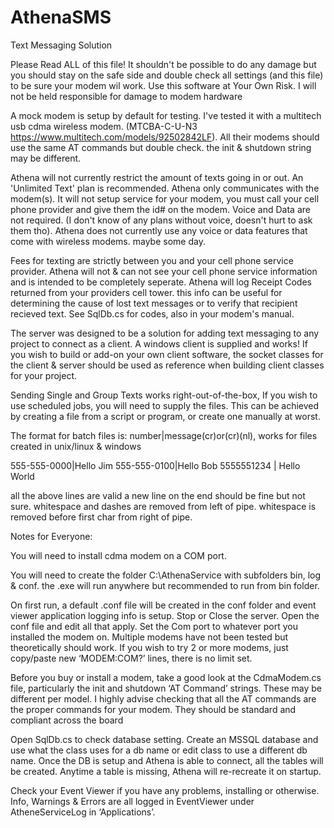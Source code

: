 AthenaSMS
=========

Text Messaging Solution


Please Read ALL of this file! It shouldn't be possible to do any damage but you should stay on the safe side and double check all settings (and this file) to be sure your modem wil work.
Use this software at Your Own Risk. I will not be held responsible for damage to modem hardware


A mock modem is setup by default for testing. I've tested it with a multitech usb cdma wireless modem. (MTCBA-C-U-N3 https://www.multitech.com/models/92502842LF). All their modems should use the same AT commands but double check. the init & shutdown string may be different.

Athena will not currently restrict the amount of texts going in or out. An 'Unlimited Text' plan is recommended.
Athena only communicates with the modem(s). It will not setup service for your modem, you must call your cell phone provider and give them the id# on the modem.
Voice and Data are not required. (I don't know of any plans without voice, doesn't hurt to ask them tho).
Athena does not currently use any voice or data features that come with wireless modems. maybe some day.

Fees for texting are strictly between you and your cell phone service provider. Athena will not & can not see your cell phone service information and is intended to be completely seperate.
Athena will log Receipt Codes returned from your providers cell tower. this info can be useful for determining the cause of lost text messages or to verify that recipient recieved text. See SqlDb.cs for codes, also in your modem's manual.


The server was designed to be a solution for adding text messaging to any project to connect as a client.
A windows client is supplied and works! If you wish to build or add-on your own client software, the socket classes for the client & server should be used as reference when building client classes for your project.

Sending Single and Group Texts works right-out-of-the-box, If you wish to use scheduled jobs, you will need to supply the files. This can be achieved by creating a file from a script or program, or create one manually at worst.

The format for batch files is: number|message(cr)or(cr)(nl), works for files created in unix/linux & windows

555-555-0000|Hello Jim<cr>
555-555-0100|Hello Bob<cr>
5555551234 | Hello World<cr>

all the above lines are valid
a new line on the end should be fine but not sure. 
whitespace and dashes are removed from left of pipe.
whitespace is removed before first char from right of pipe.


Notes for Everyone:

You will need to install cdma modem on a COM port.

You will need to create the folder C:\AthenaService with subfolders bin, log & conf. the .exe will run anywhere but recommended to run from bin folder.

On first run, a default .conf file will be created in the conf folder and event viewer application logging info is setup. Stop or Close the server. Open the conf file and edit all that apply.  Set the Com port to whatever port you installed the modem on. Multiple modems have not been tested but theoretically should work. If you wish to try 2 or more modems,  just copy/paste new ‘MODEM:COM?’ lines, there is no limit set.

Before you buy or install a modem, take a good look at the CdmaModem.cs file, particularly the init and shutdown ‘AT Command’ strings. These may be different per model. I highly advise checking that all the AT commands are the proper commands for your modem. They should be standard and compliant across the board

Open SqlDb.cs to check database setting. Create an MSSQL database and use what the class uses for a db name or edit class to use a different db name. Once the DB is setup and Athena is able to connect, all the tables will be created. Anytime a table is missing, Athena will re-recreate it on startup.

Check your Event Viewer if you have any problems, installing or otherwise. Info, Warnings & Errors are all logged in EventViewer under AtheneServiceLog in ‘Applications’.

